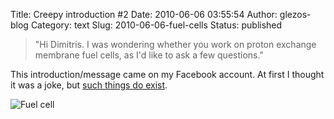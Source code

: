 Title: Creepy introduction #2
Date: 2010-06-06 03:55:54
Author: glezos-blog
Category: text
Slug: 2010-06-06-fuel-cells
Status: published

> "Hi Dimitris. I was wondering whether you work on proton exchange membrane fuel cells, as I'd like to ask a few questions."

This introduction/message came on my Facebook account. At first I thought it was a joke, but [such things do exist](http://en.wikipedia.org/wiki/Proton_exchange_membrane_fuel_cell).

![Fuel cell](http://www.tessol-inc.com/TekStak/Images/How-Fuel-Cells-work.jpg)
